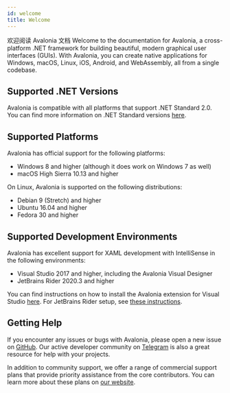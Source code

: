 ```yaml
---
id: welcome
title: Welcome
---
```


欢迎阅读 Avalonia 文档 Welcome to the documentation for Avalonia, a cross-platform .NET framework for building beautiful, modern graphical user interfaces (GUIs). With Avalonia, you can create native applications for Windows, macOS, Linux, iOS, Android, and WebAssembly, all from a single codebase.

## Supported .NET Versions

Avalonia is compatible with all platforms that support .NET Standard 2.0. You can find more information on .NET Standard versions [here](https://docs.microsoft.com/en-us/dotnet/standard/net-standard?tabs=net-standard-2-0#select-net-standard-version).

## Supported Platforms

Avalonia has official support for the following platforms:

- Windows 8 and higher (although it does work on Windows 7 as well)
- macOS High Sierra 10.13 and higher

On Linux, Avalonia is supported on the following distributions:

- Debian 9 (Stretch) and higher
- Ubuntu 16.04 and higher
- Fedora 30 and higher

## Supported Development Environments

Avalonia has excellent support for XAML development with IntelliSense in the following environments:

- Visual Studio 2017 and higher, including the Avalonia Visual Designer
- JetBrains Rider 2020.3 and higher

You can find instructions on how to install the Avalonia extension for Visual Studio [here](getting-started/ide-support/). For JetBrains Rider setup, see [these instructions](getting-started/jetbrains-rider-setup.md).

## Getting Help

If you encounter any issues or bugs with Avalonia, please open a new issue on [GitHub](https://github.com/AvaloniaUI/Avalonia). Our active developer community on [Telegram](https://t.me/Avalonia) is also a great resource for help with your projects.

In addition to community support, we offer a range of commercial support plans that provide priority assistance from the core contributors. You can learn more about these plans on [our website](https://avaloniaui.net/Support).